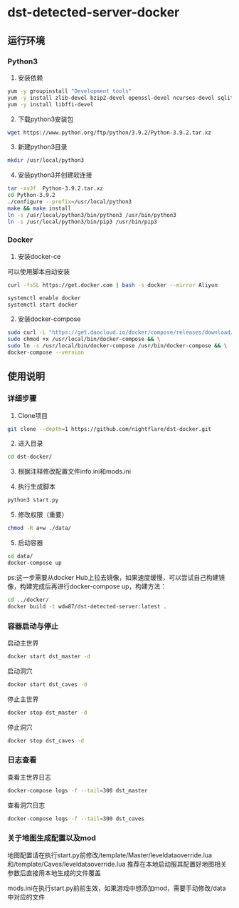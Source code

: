 # dst-detected-server-docker

## 运行环境

### Python3

1. 安装依赖

~~~bash
yum -y groupinstall "Development tools"
yum -y install zlib-devel bzip2-devel openssl-devel ncurses-devel sqlite-devel readline-devel tk-devel gdbm-devel db4-devel libpcap-devel xz-devel
yum -y install libffi-devel 
~~~

2. 下载python3安装包

~~~bash
wget https://www.python.org/ftp/python/3.9.2/Python-3.9.2.tar.xz
~~~

3. 新建python3目录

~~~bash
mkdir /usr/local/python3
~~~

4. 安装python3并创建软连接

~~~bash
tar -xvJf  Python-3.9.2.tar.xz
cd Python-3.9.2
./configure --prefix=/usr/local/python3
make && make install
ln -s /usr/local/python3/bin/python3 /usr/bin/python3
ln -s /usr/local/python3/bin/pip3 /usr/bin/pip3
~~~

### Docker

1. 安装docker-ce

可以使用脚本自动安装

~~~bash
curl -fsSL https://get.docker.com | bash -s docker --mirror Aliyun
~~~

~~~bash
systemctl enable docker
systemctl start docker
~~~

2. 安装docker-compose

~~~bash
sudo curl -L "https://get.daocloud.io/docker/compose/releases/download/1.26.2/docker-compose-$(uname -s)-$(uname -m)" -o /usr/local/bin/docker-compose && \
sudo chmod +x /usr/local/bin/docker-compose && \
sudo ln -s /usr/local/bin/docker-compose /usr/bin/docker-compose && \
docker-compose --version
~~~

## 使用说明

### 详细步骤

1. Clone项目

~~~bash
git clone --depth=1 https://github.com/nightflare/dst-docker.git
~~~

2. 进入目录

~~~bash
cd dst-docker/
~~~

3. 根据注释修改配置文件info.ini和mods.ini

4. 执行生成脚本

~~~bash
python3 start.py
~~~

5. 修改权限（重要）

~~~bash
chmod -R a+w ./data/
~~~

5. 启动容器

~~~bash
cd data/
docker-compose up
~~~

ps:这一步需要从docker Hub上拉去镜像，如果速度缓慢，可以尝试自己构建镜像，构建完成后再进行docker-compose up，构建方法：

~~~bash
cd ../docker/
docker build -t wdw87/dst-detected-server:latest .
~~~



### 容器启动与停止

启动主世界

~~~bash
docker start dst_master -d
~~~

启动洞穴

~~~bash
docker start dst_caves -d
~~~

停止主世界

~~~bash
docker stop dst_master -d
~~~

停止洞穴

~~~bash
docker stop dst_caves -d
~~~

### 日志查看

查看主世界日志

~~~bash
docker-compose logs -f --tail=300 dst_master
~~~

查看洞穴日志

~~~bash
docker-compose logs -f --tail=300 dst_caves
~~~



### 关于地图生成配置以及mod

地图配置请在执行start.py前修改/template/Master/leveldataoverride.lua和/template/Caves/leveldataoverride.lua
推荐在本地启动服其配置好地图相关参数后直接用本地生成的文件覆盖

mods.ini在执行start.py前前生效，如果游戏中想添加mod，需要手动修改/data中对应的文件
